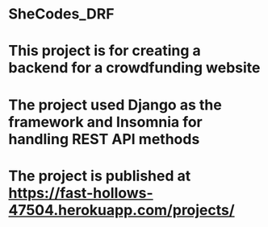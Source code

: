 # SheCodes_DRF
# This project is for creating a backend for a crowdfunding website
# The project used Django as the framework and Insomnia for handling REST API methods
# The project is published at https://fast-hollows-47504.herokuapp.com/projects/
